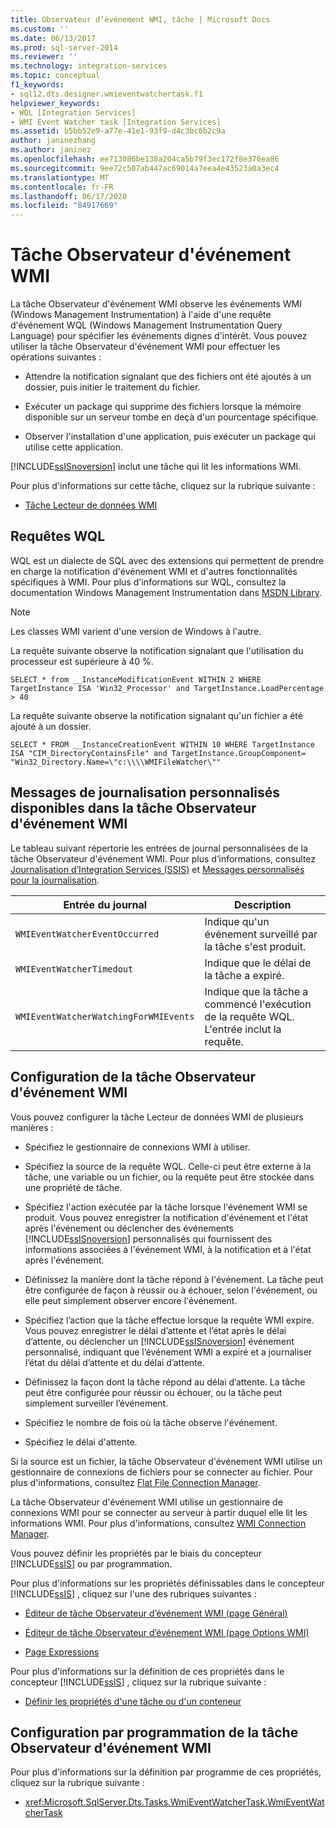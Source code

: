 ```yaml
---
title: Observateur d’événement WMI, tâche | Microsoft Docs
ms.custom: ''
ms.date: 06/13/2017
ms.prod: sql-server-2014
ms.reviewer: ''
ms.technology: integration-services
ms.topic: conceptual
f1_keywords:
- sql12.dts.designer.wmieventwatchertask.f1
helpviewer_keywords:
- WQL [Integration Services]
- WMI Event Watcher task [Integration Services]
ms.assetid: b5bb52e9-a77e-41e1-93f9-d4c3bc6b2c9a
author: janinezhang
ms.author: janinez
ms.openlocfilehash: ee713086be138a204ca5b79f3ec172f8e376ea86
ms.sourcegitcommit: 9ee72c507ab447ac69014a7eea4e43523a0a3ec4
ms.translationtype: MT
ms.contentlocale: fr-FR
ms.lasthandoff: 06/17/2020
ms.locfileid: "84917669"
---
```

# <a name="wmi-event-watcher-task"></a>Tâche Observateur d'événement WMI
  La tâche Observateur d'événement WMI observe les événements WMI (Windows Management Instrumentation) à l'aide d'une requête d'événement WQL (Windows Management Instrumentation Query Language) pour spécifier les événements dignes d'intérêt. Vous pouvez utiliser la tâche Observateur d'événement WMI pour effectuer les opérations suivantes :  
  
-   Attendre la notification signalant que des fichiers ont été ajoutés à un dossier, puis initier le traitement du fichier.  
  
-   Exécuter un package qui supprime des fichiers lorsque la mémoire disponible sur un serveur tombe en deçà d'un pourcentage spécifique.  
  
-   Observer l'installation d'une application, puis exécuter un package qui utilise cette application.  
  
 [!INCLUDE[ssISnoversion](../../includes/ssisnoversion-md.md)] inclut une tâche qui lit les informations WMI.  
  
 Pour plus d'informations sur cette tâche, cliquez sur la rubrique suivante :  
  
-   [Tâche Lecteur de données WMI](wmi-data-reader-task.md)  
  
## <a name="wql-queries"></a>Requêtes WQL  
 WQL est un dialecte de SQL avec des extensions qui permettent de prendre en charge la notification d'événement WMI et d'autres fonctionnalités spécifiques à WMI. Pour plus d'informations sur WQL, consultez la documentation Windows Management Instrumentation dans [MSDN Library](https://go.microsoft.com/fwlink/?linkid=62553).  
  
> [!NOTE]  
>  Les classes WMI varient d'une version de Windows à l'autre.  
  
 La requête suivante observe la notification signalant que l'utilisation du processeur est supérieure à 40 %.  
  
```  
SELECT * from __InstanceModificationEvent WITHIN 2 WHERE TargetInstance ISA 'Win32_Processor' and TargetInstance.LoadPercentage > 40  
```  
  
 La requête suivante observe la notification signalant qu'un fichier a été ajouté à un dossier.  
  
```  
SELECT * FROM __InstanceCreationEvent WITHIN 10 WHERE TargetInstance ISA "CIM_DirectoryContainsFile" and TargetInstance.GroupComponent= "Win32_Directory.Name=\"c:\\\\WMIFileWatcher\""   
```  
  
## <a name="custom-logging-messages-available-on-the-wmi-event-watcher-task"></a>Messages de journalisation personnalisés disponibles dans la tâche Observateur d'événement WMI  
 Le tableau suivant répertorie les entrées de journal personnalisées de la tâche Observateur d'événement WMI. Pour plus d’informations, consultez [Journalisation d’Integration Services &#40;SSIS&#41;](../performance/integration-services-ssis-logging.md) et [Messages personnalisés pour la journalisation](../custom-messages-for-logging.md).  
  
|Entrée du journal|Description|  
|---------------|-----------------|  
|`WMIEventWatcherEventOccurred`|Indique qu'un événement surveillé par la tâche s'est produit.|  
|`WMIEventWatcherTimedout`|Indique que le délai de la tâche a expiré.|  
|`WMIEventWatcherWatchingForWMIEvents`|Indique que la tâche a commencé l'exécution de la requête WQL. L'entrée inclut la requête.|  
  
## <a name="configuration-of-the-wmi-event-watcher-task"></a>Configuration de la tâche Observateur d'événement WMI  
 Vous pouvez configurer la tâche Lecteur de données WMI de plusieurs manières :  
  
-   Spécifiez le gestionnaire de connexions WMI à utiliser.  
  
-   Spécifiez la source de la requête WQL. Celle-ci peut être externe à la tâche, une variable ou un fichier, ou la requête peut être stockée dans une propriété de tâche.  
  
-   Spécifiez l'action exécutée par la tâche lorsque l'événement WMI se produit. Vous pouvez enregistrer la notification d'événement et l'état après l'événement ou déclencher des événements [!INCLUDE[ssISnoversion](../../includes/ssisnoversion-md.md)] personnalisés qui fournissent des informations associées à l'événement WMI, à la notification et à l'état après l'événement.  
  
-   Définissez la manière dont la tâche répond à l'événement. La tâche peut être configurée de façon à réussir ou à échouer, selon l'événement, ou elle peut simplement observer encore l'événement.  
  
-   Spécifiez l’action que la tâche effectue lorsque la requête WMI expire. Vous pouvez enregistrer le délai d’attente et l’état après le délai d’attente, ou déclencher un [!INCLUDE[ssISnoversion](../../includes/ssisnoversion-md.md)] événement personnalisé, indiquant que l’événement WMI a expiré et a journaliser l’état du délai d’attente et du délai d’attente.  
  
-   Définissez la façon dont la tâche répond au délai d’attente. La tâche peut être configurée pour réussir ou échouer, ou la tâche peut simplement surveiller l’événement.  
  
-   Spécifiez le nombre de fois où la tâche observe l'événement.  
  
-   Spécifiez le délai d'attente.  
  
 Si la source est un fichier, la tâche Observateur d'événement WMI utilise un gestionnaire de connexions de fichiers pour se connecter au fichier. Pour plus d'informations, consultez [Flat File Connection Manager](../connection-manager/file-connection-manager.md).  
  
 La tâche Observateur d'événement WMI utilise un gestionnaire de connexions WMI pour se connecter au serveur à partir duquel elle lit les informations WMI. Pour plus d'informations, consultez [WMI Connection Manager](../connection-manager/wmi-connection-manager.md).  
  
 Vous pouvez définir les propriétés par le biais du concepteur [!INCLUDE[ssIS](../../includes/ssis-md.md)] ou par programmation.  
  
 Pour plus d'informations sur les propriétés définissables dans le concepteur [!INCLUDE[ssIS](../../includes/ssis-md.md)] , cliquez sur l'une des rubriques suivantes :  
  
-   [Éditeur de tâche Observateur d’événement WMI &#40;page Général&#41;](../general-page-of-integration-services-designers-options.md)  
  
-   [Éditeur de tâche Observateur d’événement WMI &#40;page Options WMI&#41;](../wmi-event-watcher-task-editor-wmi-options-page.md)  
  
-   [Page Expressions](../expressions/expressions-page.md)  
  
 Pour plus d'informations sur la définition de ces propriétés dans le concepteur [!INCLUDE[ssIS](../../includes/ssis-md.md)] , cliquez sur la rubrique suivante :  
  
-   [Définir les propriétés d'une tâche ou d'un conteneur](../set-the-properties-of-a-task-or-container.md)  
  
## <a name="programmatic-configuration-of-the-wmi-event-watcher-task"></a>Configuration par programmation de la tâche Observateur d'événement WMI  
 Pour plus d'informations sur la définition par programme de ces propriétés, cliquez sur la rubrique suivante :  
  
-   <xref:Microsoft.SqlServer.Dts.Tasks.WmiEventWatcherTask.WmiEventWatcherTask>  
  
  

